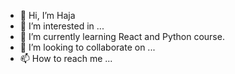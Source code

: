 - 👋 Hi, I’m Haja 
- 👀 I’m interested in ...
- 🌱 I’m currently learning React and Python course.
- 💞️ I’m looking to collaborate on ...
- 📫 How to reach me ...

<!---
handri09/handri09 is a ✨ special ✨ repository because its `README.md` (this file) appears on your GitHub profile.
You can click the Preview link to take a look at your changes.
--->
